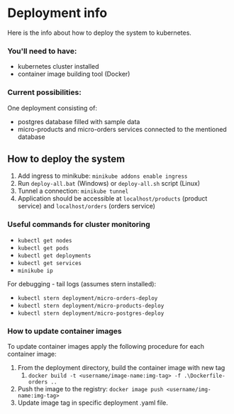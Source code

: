 # Deployment info

Here is the info about how to deploy the system to kubernetes.

### You'll need to have:

- kubernetes cluster installed
- container image building tool (Docker)

### Current possibilities:

One deployment consisting of:
- postgres database filled with sample data
- micro-products and micro-orders services connected to the mentioned database

## How to deploy the system

1. Add ingress to minikube: `minikube addons enable ingress`
2. Run `deploy-all.bat` (Windows) or `deploy-all.sh` script (Linux)
3. Tunnel a connection: `minikube tunnel`
4. Application should be accessible at `localhost/products` (product service)
   and `localhost/orders` (orders service)

### Useful commands for cluster monitoring
- `kubectl get nodes`
- `kubectl get pods`
- `kubectl get deployments`
- `kubectl get services`
- `minikube ip`

For debugging - tail logs (assumes stern installed):
- `kubectl stern deployment/micro-orders-deploy`
- `kubectl stern deployment/micro-products-deploy`
- `kubectl stern deployment/micro-postgres-deploy`

### How to update container images

To update container images apply the following procedure for each container image:
1. From the deployment directory, build the container image with new tag
   1. `docker build -t <username/image-name:img-tag> -f .\Dockerfile-orders ..`
2. Push the image to the registry: `docker image push <username/img-name:img-tag>`
3. Update image tag in specific deployment .yaml file.
